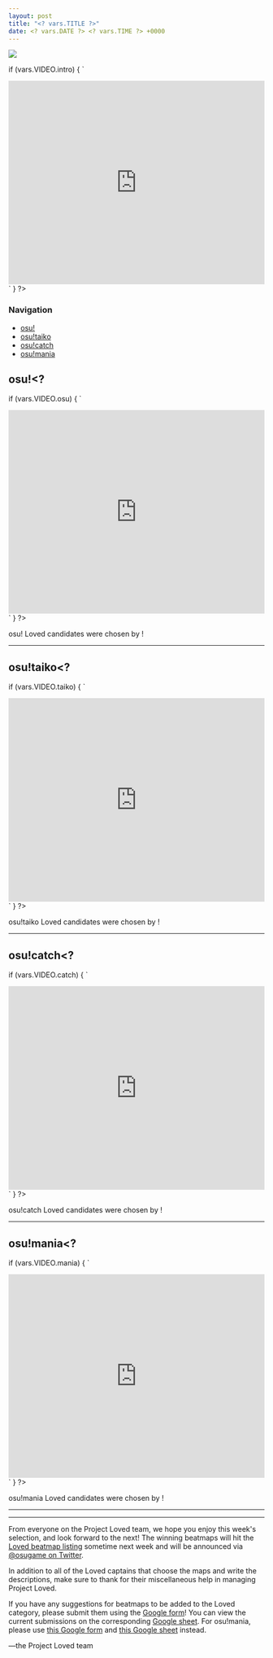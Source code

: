 ```yaml
---
layout: post
title: "<? vars.TITLE ?>"
date: <? vars.DATE ?> <? vars.TIME ?> +0000
---
```


<? vars.HEADER ?>

![](/wiki/shared/news/banners/project-loved.jpg)

<? vars.INTRO ?><?
if (vars.VIDEO.intro) {
`

<iframe width="100%" height="400" src="https://www.youtube.com/embed/${vars.VIDEO.intro}?rel=0" frameborder="0" allow="autoplay; encrypted-media" allowfullscreen></iframe>`
} ?>

### Navigation

- [osu!](#osu)
- [osu!taiko](#osutaiko)
- [osu!catch](#osucatch)
- [osu!mania](#osumania)

## <a name="osu" id="osu"></a>osu!<?
if (vars.VIDEO.osu) {
`

<iframe width="100%" height="400" src="https://www.youtube.com/embed/${vars.VIDEO.osu}?rel=0" frameborder="0" allow="autoplay; encrypted-media" allowfullscreen></iframe>`
} ?>

osu! Loved candidates were chosen by <? vars.ALL_CAPTAINS.osu ?>!<?
if (vars.CONSISTENT_CAPTAINS.osu) {
` This week, all osu! beatmap descriptions were written by [${vars.CONSISTENT_CAPTAINS.osu}](${getUserLink(vars.CONSISTENT_CAPTAINS.osu)}).`
} ?>

---

<? vars.BEATMAPS.osu ?>

## <a name="osutaiko" id="osutaiko"></a>osu!taiko<?
if (vars.VIDEO.taiko) {
`

<iframe width="100%" height="400" src="https://www.youtube.com/embed/${vars.VIDEO.taiko}?rel=0" frameborder="0" allow="autoplay; encrypted-media" allowfullscreen></iframe>`
} ?>

osu!taiko Loved candidates were chosen by <? vars.ALL_CAPTAINS.taiko ?>!<?
if (vars.CONSISTENT_CAPTAINS.taiko) {
` This week, all osu!taiko beatmap descriptions were written by [${vars.CONSISTENT_CAPTAINS.taiko}](${getUserLink(vars.CONSISTENT_CAPTAINS.taiko)}).`
} ?>

---

<? vars.BEATMAPS.taiko ?>

## <a name="osucatch" id="osucatch"></a>osu!catch<?
if (vars.VIDEO.catch) {
`

<iframe width="100%" height="400" src="https://www.youtube.com/embed/${vars.VIDEO.catch}?rel=0" frameborder="0" allow="autoplay; encrypted-media" allowfullscreen></iframe>`
} ?>

osu!catch Loved candidates were chosen by <? vars.ALL_CAPTAINS.catch ?>!<?
if (vars.CONSISTENT_CAPTAINS.catch) {
` This week, all osu!catch beatmap descriptions were written by [${vars.CONSISTENT_CAPTAINS.catch}](${getUserLink(vars.CONSISTENT_CAPTAINS.catch)}).`
} ?>

---

<? vars.BEATMAPS.catch ?>

## <a name="osumania" id="osumania"></a>osu!mania<?
if (vars.VIDEO.mania) {
`

<iframe width="100%" height="400" src="https://www.youtube.com/embed/${vars.VIDEO.mania}?rel=0" frameborder="0" allow="autoplay; encrypted-media" allowfullscreen></iframe>`
} ?>

osu!mania Loved candidates were chosen by <? vars.ALL_CAPTAINS.mania ?>!<?
if (vars.CONSISTENT_CAPTAINS.mania && vars.CONSISTENT_CAPTAINS.mania !== 'Captain') {
` This week, all osu!mania beatmap descriptions were written by [${vars.CONSISTENT_CAPTAINS.mania}](${getUserLink(vars.CONSISTENT_CAPTAINS.mania)}).`
} ?>

---

<? vars.BEATMAPS.mania ?>

---

From everyone on the Project Loved team, we hope you enjoy this week's selection, and look forward to the next! The winning beatmaps will hit the [Loved beatmap listing](https://osu.ppy.sh/beatmapsets?s=8) sometime next week and will be announced via [@osugame on Twitter](https://twitter.com/osugame).

In addition to all of the Loved captains that choose the maps and write the descriptions, make sure to thank <? vars.HELPERS ?> for their miscellaneous help in managing Project Loved.

If you have any suggestions for beatmaps to be added to the Loved category, please submit them using the [Google form](https://docs.google.com/forms/d/e/1FAIpQLSdbgHOVqMF8wQQKSdddW1JhC10ff6C7fb4JbEW7PBQTn9gAqg/viewform)! You can view the current submissions on the corresponding [Google sheet](https://docs.google.com/spreadsheets/d/1HgHwtO3kIzT8R4ocEJMZTosADrGJRJOFL-TZI97tZS4/edit#gid=0). For osu!mania, please use [this Google form](https://docs.google.com/forms/d/e/1FAIpQLSeaGfoQNGMqw4qQcqRPItUZILh2fGwJR6ly6cZNY9OWPXkFhw/viewform) and [this Google sheet](https://docs.google.com/spreadsheets/d/1sjkTwUSvQ5Me-6rK61rToTg2bU-yX9X29CXdzttvhtM/edit) instead.

—the Project Loved team
